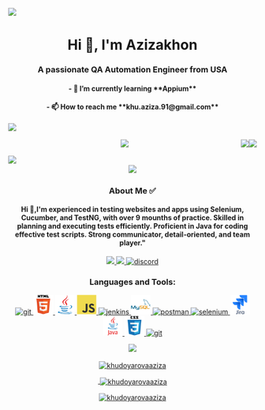 ![](./profile-3d-contrib/profile-night-rainbow.svg) 

<h1 align="center">Hi 👋, I'm Azizakhon</h1>

<h3 align="center">A passionate QA Automation Engineer from USA</h3>

 <h4 align="center">- 🌱 I’m currently learning **Appium**</h4>
 <h4 align="center">- 📫 How to reach me **khu.aziza.91@gmail.com**</h4>
  
 ![](./profile-3d-contrib/profile-night-rainbow.svg)

<a href="https://hits.seeyoufarm.com"><img src="https://hits.seeyoufarm.com/api/count/incr/badge.svg?url=https%3A%2F%2Fgithub.com%2Fgjbae1212%2Fhit-counter&count_bg=%233D8CC8&title_bg=%23555555&icon=nestjs.svg&icon_color=%23E7E7E7&title=hits&edge_flat=false" align="right"/></a>

<p align="center"><img src="https://i.imgur.com/A6bWGFl.gif"/>
<img src="https://komarev.com/ghpvc/?username=hgokce34&&style=plastics&&color=yellow" align="right"/> </p>
<img src="https://www.animatedimages.org/data/media/562/animated-line-image-0184.gif" width="1920" />


 <!--Coder Uncle Pic-->
<div id="header" align="center">
<img src="https://cdn.dribbble.com/users/1162077/screenshots/3848914/programmer.gif" width="300"/> 

### </path></svg>  </a> About Me ✅  </h2>

<h4 align="center">Hi 👋,I'm experienced in testing websites and apps using Selenium, Cucumber, and TestNG, with over 9 mounths of practice. Skilled in planning and executing tests efficiently. Proficient in Java for coding effective test scripts. Strong communicator, detail-oriented, and team player."</h4>

<div align="center"> 
  <a href="https://www.linkedin.com/in/azizakhon-khudoyarova-099204301/" target="_blank">
    <img src="https://img.shields.io/badge/-LinkedIn-%23333?style=for-the-badge&logo=linkedin&logoColor=blue" target="_blank">
  </a>
  <a href = "mailto:khu.aziza.91@gmail.com">
    <img src="https://img.shields.io/badge/-Gmail-%23333?style=for-the-badge&logo=gmail&logoColor=reed" target="_blank">
  </a>
  <a href="(https://discord.com/channels/@me)" target="_blank">
   <img alt="discord" src="https://img.shields.io/badge/Discord-%23333?style=for-the-badge&logo=discord&logoColor=#7289d9"/>
  </a>

<h3 align="center">Languages and Tools:</h3>
<p align="center"> <a href="https://git-scm.com/" target="_blank" rel="noreferrer"> <img src="https://www.vectorlogo.zone/logos/git-scm/git-scm-icon.svg" alt="git" width="40" height="40"/> </a> <a href="https://www.w3.org/html/" target="_blank" rel="noreferrer"> <img src="https://raw.githubusercontent.com/devicons/devicon/master/icons/html5/html5-original-wordmark.svg" alt="html5" width="40" height="40"/> </a> <a href="https://www.java.com" target="_blank" rel="noreferrer"> <img src="https://raw.githubusercontent.com/devicons/devicon/master/icons/java/java-original.svg" alt="java" width="40" height="40"/> </a> <a href="https://developer.mozilla.org/en-US/docs/Web/JavaScript" target="_blank" rel="noreferrer"> <img src="https://raw.githubusercontent.com/devicons/devicon/master/icons/javascript/javascript-original.svg" alt="javascript" width="40" height="40"/> </a> <a href="https://www.jenkins.io" target="_blank" rel="noreferrer"> <img src="https://www.vectorlogo.zone/logos/jenkins/jenkins-icon.svg" alt="jenkins" width="40" height="40"/> </a> <a href="https://www.mysql.com/" target="_blank" rel="noreferrer"> <img src="https://raw.githubusercontent.com/devicons/devicon/master/icons/mysql/mysql-original-wordmark.svg" alt="mysql" width="40" height="40"/> </a> <a href="https://postman.com" target="_blank" rel="noreferrer"> <img src="https://www.vectorlogo.zone/logos/getpostman/getpostman-icon.svg" alt="postman" width="40" height="40"/> </a> <a href="https://www.selenium.dev" target="_blank" rel="noreferrer"> <img src="https://raw.githubusercontent.com/detain/svg-logos/780f25886640cef088af994181646db2f6b1a3f8/svg/selenium-logo.svg" alt="selenium" width="40" height="40"/><a href="https://www.atlassian.com/software/jira" target="_blank" rel="noreferrer"> <img src="https://raw.githubusercontent.com/devicons/devicon/master/icons/jira/jira-original-wordmark.svg" alt="Jira" width="40" height="40"/> </a> <a href="https://www.java.com/tr/" target="_blank" rel="noreferrer"><img src="https://raw.githubusercontent.com/devicons/devicon/master/icons/java/java-original-wordmark.svg" alt="java" width="40" height="40"/> </a> <a href="https://www.w3schools.com/css/" target="_blank" rel="noreferrer"> <img src="https://raw.githubusercontent.com/devicons/devicon/master/icons/css3/css3-original-wordmark.svg" alt="css3" width="40" height="40"/> </a> <a href="https://git-scm.com/" target="_blank" rel="noreferrer"> <img src="https://www.vectorlogo.zone/logos/git-scm/git-scm-icon.svg" alt="git" width="40" height="40"/> </a> <a href="https://www.w3.org/html/" target="_blank" rel="noreferrer"><a href="https://www.w3schools.com/html/" target="_blank" rel="noreferrer"> 
 </p>


![](./profile-3d-contrib/profile-night-rainbow.svg) 

<p><img align="center" src="https://github-readme-stats.vercel.app/api/top-langs?username=khudoyarovaaziza&show_icons=true&locale=en&layout=compact" alt="khudoyarovaaziza" /></p>

<p>&nbsp;<img align="center" src="https://github-readme-stats.vercel.app/api?username=khudoyarovaaziza&show_icons=true&locale=en" alt="khudoyarovaaziza" /></p>

<p><img align="center" src="https://github-readme-streak-stats.herokuapp.com/?user=khudoyarovaaziza&" alt="khudoyarovaaziza" /></p>

